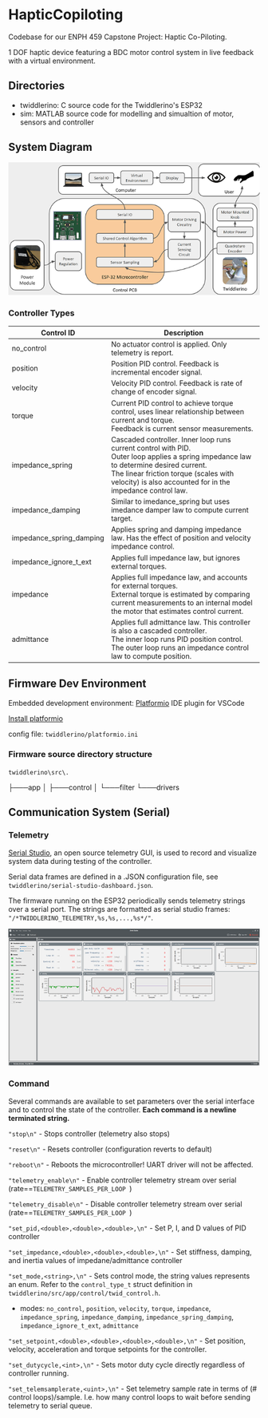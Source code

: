 # HapticCopiloting
Codebase for our ENPH 459 Capstone Project: Haptic Co-Piloting.

1 DOF haptic device featuring a BDC motor control system in live feedback with a virtual environment.

## Directories
- twiddlerino: C source code for the Twiddlerino's ESP32
- sim: MATLAB source code for modelling and simualtion of motor, sensors and controller

## System Diagram

![alt text](system_diagram.png "System Diagram")

### Controller Types

| Control ID               | Description                                                                                                                                                                                                                                          |
|--------------------------|------------------------------------------------------------------------------------------------------------------------------------------------------------------------------------------------------------------------------------------------------|
| no_control               | No actuator control is applied. Only telemetry is report.                                                                                                                                                                                            |
| position                 | Position PID control. Feedback is incremental encoder signal.                                                                                                                                                                                        |
| velocity                 | Velocity PID control. Feedback is rate of change of encoder signal.                                                                                                                                                                                  |
| torque                   | Current PID control to achieve torque control, uses linear relationship between current and torque.<br>Feedback is current sensor measurements.                                                                                                      |
| impedance_spring         | Cascaded controller. Inner loop runs current control with PID. <br>Outer loop applies a spring impedance law to determine desired current. <br>The linear friction torque (scales with velocity) is also accounted for in the impedance control law. |
| impedance_damping        | Similar to imedance_spring but uses imedance damper law to compute current target.                                                                                                                                                                   |
| impedance_spring_damping | Applies spring and damping impedance law. Has the effect of position and velocity impedance control.                                                                                                                                                 |
| impedance_ignore_t_ext   | Applies full impedance law, but ignores external torques.                                                                                                                                                                                            |
| impedance                | Applies full impedance law, and accounts for external torques.<br>External torque is estimated by comparing current measurements to an internal model the motor that estimates control current.                                                      |
| admittance               | Applies full admittance law. This controller is also a cascaded controller.<br>The inner loop runs PID position control.<br>The outer loop runs an impedance control law to compute position.                                                        |

## Firmware Dev Environment

Embedded development environment: [Platformio](https://platformio.org/) IDE plugin for VSCode

[Install platformio](https://platformio.org/)

config file: `twiddlerino/platformio.ini`

### Firmware source directory structure
`twiddlerino\src\.`

├───app
│   ├───control
│   └───filter
└───drivers

## Communication System (Serial)
### Telemetry

[Serial Studio](https://serial-studio.github.io/), an open source telemetry GUI, is used to record and visualize system data during testing of the controller.

Serial data frames are defined in a .JSON configuration file, see `twiddlerino/serial-studio-dashboard.json`.

The firmware running on the ESP32 periodically sends telemetry strings over a serial port. The strings are formatted as serial studio frames: `"/*TWIDDLERINO_TELEMETRY,%s,%s,...,%s*/"`.

![alt text](telemetry_gui.png "Telemetry GUI")

### Command
Several commands are available to set parameters over the serial interface and to control the state of the controller.
**Each command is a newline terminated string.**

`"stop\n"` - Stops controller (telemetry also stops)

`"reset\n"` - Resets controller (configuration reverts to default)

`"reboot\n"` - Reboots the microcontroller! UART driver will not be affected.

`"telemetry_enable\n"` - Enable controller telemetry stream over serial (rate==`TELEMETRY_SAMPLES_PER_LOOP `)

`"telemetry_disable\n"` - Disable controller telemetry stream over serial (rate==`TELEMETRY_SAMPLES_PER_LOOP `)

`"set_pid,<double>,<double>,<double>,\n"` - Set P, I, and D values of PID controller

`"set_impedance,<double>,<double>,<double>,\n"` - Set stiffness, damping, and inertia values of impedane/admittance controller

`"set_mode,<string>,\n"` - Sets control mode, the string values represents an enum. Refer to the `control_type_t` struct definition in `twiddlerino/src/app/control/twid_control.h`.
* modes: `no_control`, `position`, `velocity`, `torque`, `impedance`, `impedance_spring`, `impedance_damping`, `impedance_spring_damping`, `impedance_ignore_t_ext`, `admittance`

`"set_setpoint,<double>,<double>,<double>,<double>,\n"` - Set position, velocity, acceleration and torque setpoints for the controller. 

`"set_dutycycle,<int>,\n"` - Sets motor duty cycle directly regardless of controller running.

`"set_telemsamplerate,<uint>,\n"` - Set telemetry sample rate in terms of (# control loops)/sample. I.e. how many control loops to wait before sending telemetry to serial queue.
